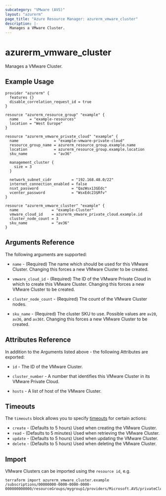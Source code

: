```yaml
---
subcategory: "VMware (AVS)"
layout: "azurerm"
page_title: "Azure Resource Manager: azurerm_vmware_cluster"
description: |-
  Manages a VMware Cluster.
---
```


# azurerm_vmware_cluster

Manages a VMware Cluster.

## Example Usage

```hcl
provider "azurerm" {
  features {}
  disable_correlation_request_id = true
}

resource "azurerm_resource_group" "example" {
  name     = "example-resources"
  location = "West Europe"
}

resource "azurerm_vmware_private_cloud" "example" {
  name                = "example-vmware-private-cloud"
  resource_group_name = azurerm_resource_group.example.name
  location            = azurerm_resource_group.example.location
  sku_name            = "av36"

  management_cluster {
    size = 3
  }

  network_subnet_cidr         = "192.168.48.0/22"
  internet_connection_enabled = false
  nsxt_password               = "QazWsx13$Edc"
  vcenter_password            = "WsxEdc23$Rfv"
}

resource "azurerm_vmware_cluster" "example" {
  name               = "example-Cluster"
  vmware_cloud_id    = azurerm_vmware_private_cloud.example.id
  cluster_node_count = 3
  sku_name           = "av36"
}
```

## Arguments Reference

The following arguments are supported:

* `name` - (Required) The name which should be used for this VMware Cluster. Changing this forces a new VMware Cluster to be created.

* `vmware_cloud_id` - (Required) The ID of the VMware Private Cloud in which to create this VMware Cluster. Changing this forces a new VMware Cluster to be created.

* `cluster_node_count` - (Required) The count of the VMware Cluster nodes.

* `sku_name` - (Required) The cluster SKU to use. Possible values are `av20`, `av36`, and `av36t`. Changing this forces a new VMware Cluster to be created.

## Attributes Reference

In addition to the Arguments listed above - the following Attributes are exported: 

* `id` - The ID of the VMware Cluster.

* `cluster_number` - A number that identifies this VMware Cluster in its VMware Private Cloud.

* `hosts` - A list of host of the VMware Cluster.

## Timeouts

The `timeouts` block allows you to specify [timeouts](https://www.terraform.io/docs/configuration/resources.html#timeouts) for certain actions:

* `create` - (Defaults to 5 hours) Used when creating the VMware Cluster.
* `read` - (Defaults to 5 minutes) Used when retrieving the VMware Cluster.
* `update` - (Defaults to 5 hours) Used when updating the VMware Cluster.
* `delete` - (Defaults to 5 hours) Used when deleting the VMware Cluster.

## Import

VMware Clusters can be imported using the `resource id`, e.g.

```shell
terraform import azurerm_vmware_cluster.example /subscriptions/00000000-0000-0000-0000-000000000000/resourceGroups/mygroup1/providers/Microsoft.AVS/privateClouds/privateCloud1/clusters/cluster1
```
